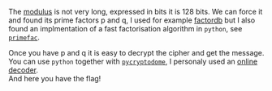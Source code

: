 The [modulus](https://en.wikipedia.org/wiki/RSA_(cryptosystem)#Key_generation) is not very long, expressed in bits it is 128 bits. 
We can force it and found its prime factors p and q, I used for example [factordb](http://factordb.com/index.php?query=229086394172560289633018630653414555463&use=x&x=1&VP=on&VC=on&EV=on&OD=on&PR=on&FF=on&PRP=on&CF=on&U=on&C=on&perpage=20&format=1) but I also found an implmentation of a fast factorisation algorithm in `python`, see [`primefac`](https://pypi.org/project/primefac/).

Once you have p and q it is easy to decrypt the cipher and get the message.
You can use `python` together with [`pycryptodome`](https://www.pycryptodome.org/src/public_key/rsa), I personaly used an [online decoder](https://asecuritysite.com/encryption/rsa12_2).  
And here you have the flag!
